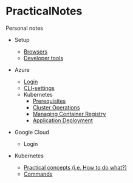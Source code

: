 # PracticalNotes
Personal notes

- Setup
  - [Browsers](Setup/Browsers.md)
  - [Developer tools](Setup/DevTools.md)

- Azure
  - [Login](Azure/Login.md)
  - [CLI-settings](Azure/CliSettings.md)
  - Kubernetes
    - [Prerequisites](Azure/K8sPrerequisites.md)
    - [Cluster Operations](Azure/K8sClusterOperations.md)
    - [Managing Container Registry](Azure/K8sContainerRegistry.md)
    - [Application Deployment](Azure/K8sDeployApplication.md)

- Google Cloud
  - Login
  
- Kubernetes
  - [Practical concepts (i.e. How to do what?)](K8s/PracticalConcepts.md)
  - [Commands](K8s/Commands.md)
